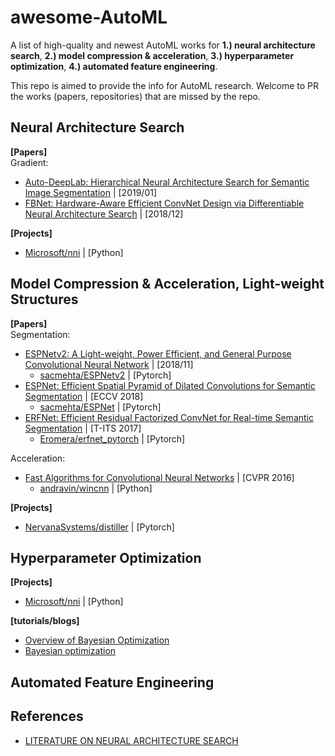 # awesome-AutoML
A list of high-quality and newest AutoML works for **1.) neural architecture search**, **2.) model compression & acceleration**, **3.) hyperparameter optimization**, **4.) automated feature engineering**.  

This repo is aimed to provide the info for AutoML research. Welcome to PR the works (papers, repositories) that are missed by the repo.

## Neural Architecture Search
**[Papers]**   
Gradient:
- [Auto-DeepLab: Hierarchical Neural Architecture Search for Semantic Image Segmentation](https://arxiv.org/abs/1901.02985) | [2019/01]
- [FBNet: Hardware-Aware Efficient ConvNet Design via Differentiable Neural Architecture Search](https://arxiv.org/abs/1812.03443) | [2018/12]

**[Projects]**
- [Microsoft/nni](https://github.com/Microsoft/nni) | [Python]

## Model Compression & Acceleration, Light-weight Structures
**[Papers]**  
Segmentation:
- [ESPNetv2: A Light-weight, Power Efficient, and General Purpose Convolutional Neural Network](https://arxiv.org/abs/1811.11431) | [2018/11]
  + [sacmehta/ESPNetv2](https://github.com/sacmehta/ESPNetv2) | [Pytorch]
- [ESPNet: Efficient Spatial Pyramid of Dilated Convolutions for Semantic Segmentation](https://sacmehta.github.io/ESPNet/) | [ECCV 2018]
  + [sacmehta/ESPNet](https://github.com/sacmehta/ESPNet/) | [Pytorch]
- [ERFNet: Efficient Residual Factorized ConvNet for Real-time Semantic Segmentation](http://www.robesafe.uah.es/personal/eduardo.romera/pdfs/Romera17tits.pdf) | [T-ITS 2017]
  + [Eromera/erfnet_pytorch](https://github.com/Eromera/erfnet_pytorch) | [Pytorch]

Acceleration:
- [Fast Algorithms for Convolutional Neural Networks](https://www.cv-foundation.org/openaccess/content_cvpr_2016/papers/Lavin_Fast_Algorithms_for_CVPR_2016_paper.pdf) | [CVPR 2016]
  + [andravin/wincnn](https://github.com/andravin/wincnn) | [Python]

**[Projects]**
- [NervanaSystems/distiller](https://github.com/NervanaSystems/distiller/) | [Pytorch]

## Hyperparameter Optimization

**[Projects]**
- [Microsoft/nni](https://github.com/Microsoft/nni) | [Python]

**[tutorials/blogs]**
- [Overview of Bayesian Optimization](https://soubhikbarari.github.io/blog/2016/09/14/overview-of-bayesian-optimization)
- [Bayesian optimization](http://krasserm.github.io/2018/03/21/bayesian-optimization/)

## Automated Feature Engineering

## References
- [LITERATURE ON NEURAL ARCHITECTURE SEARCH](https://www.ml4aad.org/automl/literature-on-neural-architecture-search/)
